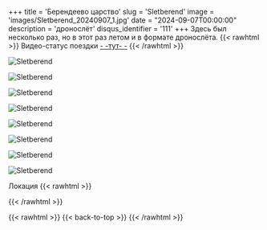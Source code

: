 +++
title = 'Берендеево царство'
slug = 'Sletberend'
image = 'images/Sletberend_20240907_1.jpg'
date = "2024-09-07T00:00:00"
description = 'дронослёт'
disqus_identifier = '111'
+++
Здесь был несколько раз, но в этот раз летом и в формате дронослёта.
{{< rawhtml >}}
Видео-статус поездки <a href="https://t.me/whilesleeping/802">- -тут- -</a> 
{{< /rawhtml >}}

![Sletberend](/images/Sletberend_20240907_2.jpg)

![Sletberend](/images/Sletberend_20240907_3.jpg)

![Sletberend](/images/Sletberend_20240907_4.jpg)

![Sletberend](/images/Sletberend_20240907_5.jpg)

![Sletberend](/images/Sletberend_20240907_6.jpg)

![Sletberend](/images/Sletberend_20240907_7.jpg)

![Sletberend](/images/Sletberend_20240907_8.jpg)

![Sletberend](/images/Sletberend_20240907_9.jpg)

Локация
{{< rawhtml >}}
<div class="yandex-map-container">
<script type="text/javascript" charset="utf-8" async src="https://api-maps.yandex.ru/services/constructor/1.0/js/?um=constructor%3A05a84a1c5fd3d5f789f27445f55e309359fdef6bda5de7ff376bfc27b1478b72&amp;width=800&amp;height=400&amp;lang=ru_RU&amp;scroll=true"></script>
</div>
{{< /rawhtml >}}

{{< rawhtml >}}
{{< back-to-top >}}
{{< /rawhtml >}}
